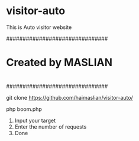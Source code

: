 # visitor-auto
This is Auto visitor website 


###############################
#                             #
#    Created by MASLIAN       #
#                             #
###############################


git clone https://github.com/haimaslian/visitor-auto/

php boom.php 


1. Input your target
2. Enter the number of requests
3. Done

